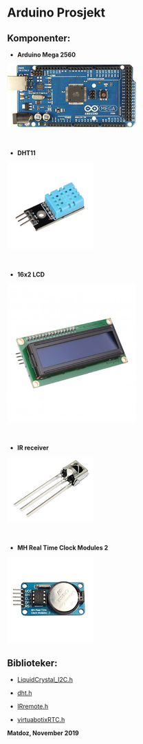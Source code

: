 # Arduino Prosjekt

## Komponenter:


* **Arduino Mega 2560**
<img src="Bilder/Arduino.jpg" width="300">
<br/>
<br/>
<br/>

* **DHT11**
<img src="Bilder/DHT11.jpg" width="200">
<br/>
<br/>
<br/>

* **16x2 LCD** 
<img src="Bilder/LCD.jpg" width ="300">
<br/>
<br/>
<br/>

* **IR receiver** 
<img src="Bilder/IR.jpg" width="200">
<br/>
<br/>
<br/>

* **MH Real Time Clock Modules 2** 
<img src="Bilder/RTC.jpg" width="200">

## Biblioteker:

* [LiquidCrystal_I2C.h][1]

* [dht.h][2]

* [IRremote.h][3]

* [virtuabotixRTC.h][4]

[1]: https://bitbucket.org/fmalpartida/new-liquidcrystal/src/integration/

[2]: https://github.com/RobTillaart/Arduino/tree/master/libraries/DHTlib

[3]: https://github.com/z3t0/Arduino-IRremote

[4]: https://github.com/chrisfryer78/ArduinoRTClibrary

**Matdoz, November 2019**
